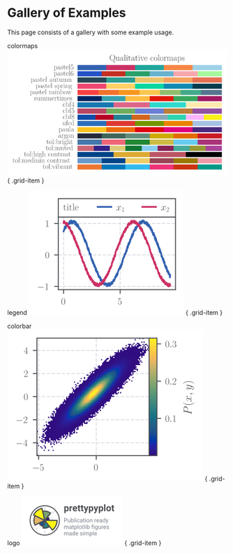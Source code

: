 # Gallery of Examples

This page consists of a gallery with some example usage.


<div class="grid" markdown>

colormaps [![cmaps](images/Qualitative.svg)](cmaps)
{ .grid-item }

legend [![legend](images/legend_preview.svg)](legend)
{ .grid-item }

colorbar [![colorbar](images/colorbar_preview.svg)](colorbar)
{ .grid-item }

logo [![logo](images/logo_large.svg)](logo)
{ .grid-item }


</div>

